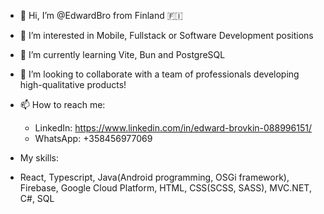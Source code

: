 - 👋 Hi, I’m @EdwardBro from Finland :finland:
- 👀 I’m interested in Mobile, Fullstack or Software Development positions
- 🌱 I’m currently learning Vite, Bun and PostgreSQL
- 💞️ I’m looking to collaborate with a team of professionals developing high-qualitative products!
- 📫 How to reach me:

  -  LinkedIn: https://www.linkedin.com/in/edward-brovkin-088996151/
  -  WhatsApp: +358456977069

- My skills:
- React, Typescript, Java(Android programming, OSGi framework), Firebase, Google Cloud Platform, HTML, CSS(SCSS, SASS), MVC.NET, C#, SQL

<!---
EdwardBro/EdwardBro is a ✨ special ✨ repository because its `README.md` (this file) appears on your GitHub profile.
You can click the Preview link to take a look at your changes.
--->
